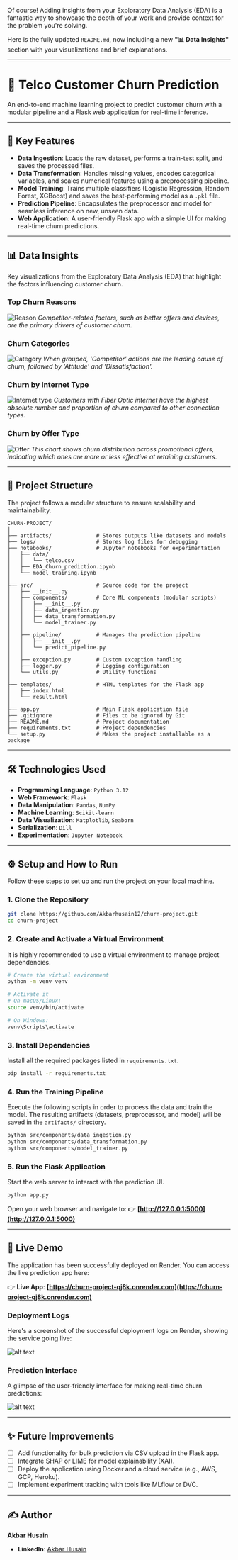 Of course\! Adding insights from your Exploratory Data Analysis (EDA) is a fantastic way to showcase the depth of your work and provide context for the problem you're solving.

Here is the fully updated `README.md`, now including a new **"📊 Data Insights"** section with your visualizations and brief explanations.

-----

# 📌 Telco Customer Churn Prediction

An end-to-end machine learning project to predict customer churn with a modular pipeline and a Flask web application for real-time inference.

-----

## 🚀 Key Features

  - **Data Ingestion**: Loads the raw dataset, performs a train-test split, and saves the processed files.
  - **Data Transformation**: Handles missing values, encodes categorical variables, and scales numerical features using a preprocessing pipeline.
  - **Model Training**: Trains multiple classifiers (Logistic Regression, Random Forest, XGBoost) and saves the best-performing model as a `.pkl` file.
  - **Prediction Pipeline**: Encapsulates the preprocessor and model for seamless inference on new, unseen data.
  - **Web Application**: A user-friendly Flask app with a simple UI for making real-time churn predictions.

-----


## 📊 Data Insights


Key visualizations from the Exploratory Data Analysis (EDA) that highlight the factors influencing customer churn.

### Top Churn Reasons
![Reason](images/Reason.png)
*Competitor-related factors, such as better offers and devices, are the primary drivers of customer churn.*

### Churn Categories
![Category](images/Category.png)
*When grouped, 'Competitor' actions are the leading cause of churn, followed by 'Attitude' and 'Dissatisfaction'.*

### Churn by Internet Type
![Internet type](<images/Internet type.png>)
*Customers with Fiber Optic internet have the highest absolute number and proportion of churn compared to other connection types.*

### Churn by Offer Type
![Offer](images/Offer.png)
*This chart shows churn distribution across promotional offers, indicating which ones are more or less effective at retaining customers.*

-----

## 📂 Project Structure

The project follows a modular structure to ensure scalability and maintainability.

```
CHURN-PROJECT/
│
├── artifacts/              # Stores outputs like datasets and models
├── logs/                   # Stores log files for debugging
├── notebooks/              # Jupyter notebooks for experimentation
│   ├── data/
│   │   └── telco.csv
│   ├── EDA_Churn_prediction.ipynb
│   └── model_training.ipynb
│
├── src/                    # Source code for the project
│   ├── __init__.py
│   ├── components/         # Core ML components (modular scripts)
│   │   ├── __init__.py
│   │   ├── data_ingestion.py
│   │   ├── data_transformation.py
│   │   └── model_trainer.py
│   │
│   ├── pipeline/           # Manages the prediction pipeline
│   │   ├── __init__.py
│   │   └── predict_pipeline.py
│   │
│   ├── exception.py        # Custom exception handling
│   ├── logger.py           # Logging configuration
│   └── utils.py            # Utility functions
│
├── templates/              # HTML templates for the Flask app
│   ├── index.html
│   └── result.html
│
├── app.py                  # Main Flask application file
├── .gitignore              # Files to be ignored by Git
├── README.md               # Project documentation
├── requirements.txt        # Project dependencies
└── setup.py                # Makes the project installable as a package
```

-----

## 🛠️ Technologies Used

  - **Programming Language**: `Python 3.12`
  - **Web Framework**: `Flask`
  - **Data Manipulation**: `Pandas`, `NumPy`
  - **Machine Learning**: `Scikit-learn`
  - **Data Visualization**: `Matplotlib`, `Seaborn`
  - **Serialization**: `Dill`
  - **Experimentation**: `Jupyter Notebook`

-----

## ⚙️ Setup and How to Run

Follow these steps to set up and run the project on your local machine.

### 1\. Clone the Repository

```bash
git clone https://github.com/Akbarhusain12/churn-project.git
cd churn-project
```

### 2\. Create and Activate a Virtual Environment

It is highly recommended to use a virtual environment to manage project dependencies.

```bash
# Create the virtual environment
python -m venv venv

# Activate it
# On macOS/Linux:
source venv/bin/activate

# On Windows:
venv\Scripts\activate
```

### 3\. Install Dependencies

Install all the required packages listed in `requirements.txt`.

```bash
pip install -r requirements.txt
```

### 4\. Run the Training Pipeline

Execute the following scripts in order to process the data and train the model. The resulting artifacts (datasets, preprocessor, and model) will be saved in the `artifacts/` directory.

```bash
python src/components/data_ingestion.py
python src/components/data_transformation.py
python src/components/model_trainer.py
```

### 5\. Run the Flask Application

Start the web server to interact with the prediction UI.

```bash
python app.py
```

Open your web browser and navigate to: 👉 **[http://127.0.0.1:5000](http://127.0.0.1:5000)**

-----

## 🚀 Live Demo

The application has been successfully deployed on Render. You can access the live prediction app here:

👉 **Live App**: **[https://churn-project-qj8k.onrender.com](https://churn-project-qj8k.onrender.com)**

### Deployment Logs

Here's a screenshot of the successful deployment logs on Render, showing the service going live:

![alt text](images/Server.png)

### Prediction Interface

A glimpse of the user-friendly interface for making real-time churn predictions:

![alt text](images/Prediction.png)

-----

## ✨ Future Improvements

  - [ ] Add functionality for bulk prediction via CSV upload in the Flask app.
  - [ ] Integrate SHAP or LIME for model explainability (XAI).
  - [ ] Deploy the application using Docker and a cloud service (e.g., AWS, GCP, Heroku).
  - [ ] Implement experiment tracking with tools like MLflow or DVC.

-----

## ✍️ Author

**Akbar Husain**

  - **LinkedIn**: [Akbar Husain](https://www.linkedin.com/in/akbar-kadiwala/)